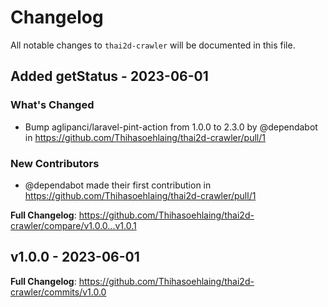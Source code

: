 # Changelog

All notable changes to `thai2d-crawler` will be documented in this file.

## Added getStatus - 2023-06-01

### What's Changed

- Bump aglipanci/laravel-pint-action from 1.0.0 to 2.3.0 by @dependabot in https://github.com/Thihasoehlaing/thai2d-crawler/pull/1

### New Contributors

- @dependabot made their first contribution in https://github.com/Thihasoehlaing/thai2d-crawler/pull/1

**Full Changelog**: https://github.com/Thihasoehlaing/thai2d-crawler/compare/v1.0.0...v1.0.1

## v1.0.0 - 2023-06-01

**Full Changelog**: https://github.com/Thihasoehlaing/thai2d-crawler/commits/v1.0.0
